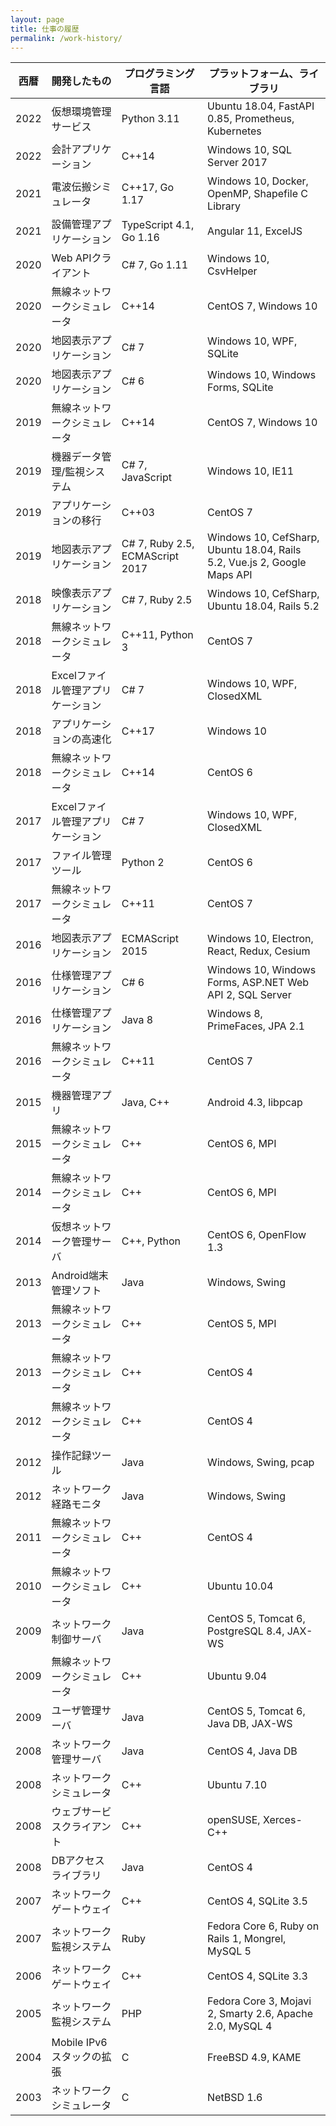 ```yaml
---
layout: page
title: 仕事の履歴
permalink: /work-history/
---
```


| 西暦 | 開発したもの |プログラミング言語 |プラットフォーム、ライブラリ |
| --- | --- | --- | --- |
| 2022 | 仮想環境管理サービス | Python 3.11 | Ubuntu 18.04, FastAPI 0.85, Prometheus, Kubernetes |
| 2022 | 会計アプリケーション | C++14 | Windows 10, SQL Server 2017 |
| 2021 | 電波伝搬シミュレータ | C++17, Go 1.17 | Windows 10, Docker, OpenMP, Shapefile C Library |
| 2021 | 設備管理アプリケーション | TypeScript 4.1, Go 1.16 | Angular 11, ExcelJS |
| 2020 | Web APIクライアント | C# 7, Go 1.11 | Windows 10, CsvHelper |
| 2020 | 無線ネットワークシミュレータ | C++14 | CentOS 7, Windows 10 |
| 2020 | 地図表示アプリケーション | C# 7 | Windows 10, WPF, SQLite |
| 2020 | 地図表示アプリケーション | C# 6 | Windows 10, Windows Forms, SQLite |
| 2019 | 無線ネットワークシミュレータ | C++14 | CentOS 7, Windows 10 |
| 2019 | 機器データ管理/監視システム | C# 7, JavaScript | Windows 10, IE11 |
| 2019 | アプリケーションの移行 | C++03 | CentOS 7 |
| 2019 | 地図表示アプリケーション | C# 7, Ruby 2.5, ECMAScript 2017 | Windows 10, CefSharp, Ubuntu 18.04, Rails 5.2, Vue.js 2, Google Maps API |
| 2018 | 映像表示アプリケーション | C# 7, Ruby 2.5 | Windows 10, CefSharp, Ubuntu 18.04, Rails 5.2 |
| 2018 | 無線ネットワークシミュレータ | C++11, Python 3 | CentOS 7 |
| 2018 | Excelファイル管理アプリケーション | C# 7 | Windows 10, WPF, ClosedXML |
| 2018 | アプリケーションの高速化 | C++17 | Windows 10 |
| 2018 | 無線ネットワークシミュレータ | C++14 | CentOS 6 |
| 2017 | Excelファイル管理アプリケーション | C# 7 | Windows 10, WPF, ClosedXML |
| 2017 | ファイル管理ツール | Python 2 | CentOS 6 |
| 2017 | 無線ネットワークシミュレータ | C++11 | CentOS 7 |
| 2016 | 地図表示アプリケーション | ECMAScript 2015 | Windows 10, Electron, React, Redux, Cesium |
| 2016 | 仕様管理アプリケーション | C# 6 | Windows 10, Windows Forms, ASP.NET Web API 2, SQL Server |
| 2016 | 仕様管理アプリケーション | Java 8 | Windows 8, PrimeFaces, JPA 2.1 |
| 2016 | 無線ネットワークシミュレータ | C++11 | CentOS 7 |
| 2015 | 機器管理アプリ | Java, C++ | Android 4.3, libpcap |
| 2015 | 無線ネットワークシミュレータ | C++ | CentOS 6, MPI |
| 2014 | 無線ネットワークシミュレータ | C++ | CentOS 6, MPI |
| 2014 | 仮想ネットワーク管理サーバ | C++, Python | CentOS 6, OpenFlow 1.3 |
| 2013 | Android端末管理ソフト | Java | Windows, Swing |
| 2013 | 無線ネットワークシミュレータ| C++ | CentOS 5, MPI |
| 2013 | 無線ネットワークシミュレータ | C++ | CentOS 4 |
| 2012 | 無線ネットワークシミュレータ | C++ | CentOS 4 |
| 2012 | 操作記録ツール | Java| Windows, Swing, pcap |
| 2012 | ネットワーク経路モニタ | Java | Windows, Swing |
| 2011 | 無線ネットワークシミュレータ | C++ | CentOS 4 |
| 2010 | 無線ネットワークシミュレータ | C++ | Ubuntu 10.04 |
| 2009 | ネットワーク制御サーバ | Java | CentOS 5, Tomcat 6, PostgreSQL 8.4, JAX-WS |
| 2009 | 無線ネットワークシミュレータ | C++ | Ubuntu 9.04 |
| 2009 | ユーザ管理サーバ | Java | CentOS 5, Tomcat 6, Java DB, JAX-WS |
| 2008 | ネットワーク管理サーバ | Java | CentOS 4, Java DB |
| 2008 | ネットワークシミュレータ | C++ | Ubuntu 7.10 |
| 2008 | ウェブサービスクライアント | C++ | openSUSE, Xerces-C++ |
| 2008 | DBアクセスライブラリ | Java | CentOS 4 |
| 2007 | ネットワークゲートウェイ | C++ | CentOS 4, SQLite 3.5 |
| 2007 | ネットワーク監視システム | Ruby | Fedora Core 6, Ruby on Rails 1, Mongrel, MySQL 5 |
| 2006 | ネットワークゲートウェイ | C++ | CentOS 4, SQLite 3.3 |
| 2005 | ネットワーク監視システム | PHP | Fedora Core 3, Mojavi 2, Smarty 2.6, Apache 2.0, MySQL 4 |
| 2004 | Mobile IPv6スタックの拡張 | C | FreeBSD 4.9, KAME |
| 2003 | ネットワークシミュレータ | C | NetBSD 1.6 |
